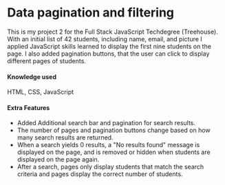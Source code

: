 # Data pagination and filtering

This is my project 2 for the Full Stack JavaScript Techdegree (Treehouse). With an initial list of 42 students, including name, email, and picture I applied JavaScript skills learned to display the first nine students on the page. I also added pagination buttons, that the user can click to display different pages of students.


#### Knowledge used

HTML, CSS, JavaScript


#### Extra Features

 * Added Additional search bar and pagination for search results.
 * The number of pages and pagination buttons change based on how many search results are returned. 
 * When a search yields 0 results, a "No results found" message is displayed on the page, and is removed or hidden when students are displayed on the page again.
 * After a search, pages only display students that match the search criteria and pages display the correct number of students.
